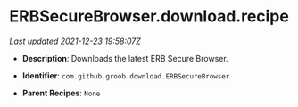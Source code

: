 # ERBSecureBrowser.download.recipe

_Last updated 2021-12-23 19:58:07Z_

- **Description**: Downloads the latest ERB Secure Browser.

- **Identifier**: `com.github.groob.download.ERBSecureBrowser`

- **Parent Recipes**: `None`